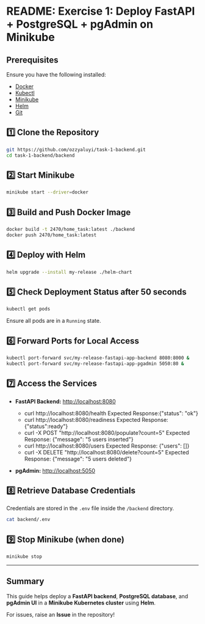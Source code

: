 # README: Exercise 1: Deploy FastAPI + PostgreSQL + pgAdmin on Minikube

## **Prerequisites**

Ensure you have the following installed:

- [Docker](https://docs.docker.com/get-docker/)
- [Kubectl](https://kubernetes.io/docs/tasks/tools/)
- [Minikube](https://minikube.sigs.k8s.io/docs/start/)
- [Helm](https://helm.sh/docs/intro/install/)
- [Git](https://git-scm.com/)

## **1️⃣ Clone the Repository**

```sh
git https://github.com/ozzyaluyi/task-1-backend.git 
cd task-1-backend/backend
```

## **2️⃣ Start Minikube**

```sh
minikube start --driver=docker
```

## **3️⃣ Build and Push Docker Image**

```sh
docker build -t 2470/home_task:latest ./backend
docker push 2470/home_task:latest
```

## **4️⃣ Deploy with Helm**

```sh
helm upgrade --install my-release ./helm-chart
```

## **5️⃣ Check Deployment Status after 50 seconds**

```sh
kubectl get pods
```

Ensure all pods are in a `Running` state.

## **6️⃣ Forward Ports for Local Access**

```sh
kubectl port-forward svc/my-release-fastapi-app-backend 8080:8000 &
kubectl port-forward svc/my-release-fastapi-app-pgadmin 5050:80 &
```

## **7️⃣ Access the Services**

- **FastAPI Backend:** [http://localhost:8080](http://localhost:8080)
  - curl http://localhost:8080/health Expected Response:{"status": "ok"}
  - curl http://localhost:8080/readiness Expected Response:{"status":ready"}
  - curl -X POST "http://localhost:8080/populate?count=5" Expected Response: {"message": "5 users inserted"}
  - curl http://localhost:8080/users Expected Response: {"users": []}
  - curl -X DELETE "http://localhost:8080/delete?count=5" Expected Response: {"message": "5 users deleted"}

- **pgAdmin:** [http://localhost:5050](http://localhost:5050)

## **8️⃣ Retrieve Database Credentials**

Credentials are stored in the `.env` file inside the `/backend` directory.

```sh
cat backend/.env
```

## **9️⃣ Stop Minikube (when done)**

```sh
minikube stop
```

---

## **Summary**

This guide helps deploy a **FastAPI backend**, **PostgreSQL database**, and **pgAdmin UI** in a **Minikube Kubernetes cluster** using **Helm**.

For issues, raise an **Issue** in the repository!

